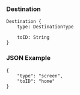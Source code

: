 ### Destination
```
Destination {
	type: DestinationType

	toID: String
}
```

### JSON Example
```
{
	"type": "screen",
	"toID": "home"
}
```